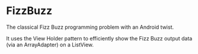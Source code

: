 FizzBuzz
========

The classical Fizz Buzz programming problem with an Android twist.

It uses the View Holder pattern to efficiently show the Fizz Buzz output data (via an ArrayAdapter) on a ListView.
